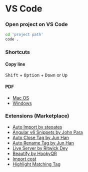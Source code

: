 # VS Code

### Open project on VS Code
```bash
cd 'project path'
code .
```

### Shortcuts

#### Copy line
<kbd>Shift</kbd> + <kbd>Option</kbd> + <kbd>Down</kbd> or <kbd>Up</kbd>

#### PDF
- [Mac OS](https://code.visualstudio.com/shortcuts/keyboard-shortcuts-macos.pdf)
- [Windows](https://code.visualstudio.com/shortcuts/keyboard-shortcuts-windows.pdf)


### Extensions (Marketplace)
- [Auto Import by steoates](https://marketplace.visualstudio.com/items?itemName=steoates.autoimport)
- [Angular v6 Snippets by John Para](https://marketplace.visualstudio.com/items?itemName=johnpapa.Angular2)
- [Auto Close Tag by Jun Han](https://marketplace.visualstudio.com/items?itemName=formulahendry.auto-close-tag)
- [Auto Rename Tag by Jun Han](https://marketplace.visualstudio.com/items?itemName=formulahendry.auto-rename-tag)
- [Live Server by Ritwick Dey](https://marketplace.visualstudio.com/items?itemName=ritwickdey.LiveServer)
- [Beautify by HookyQR](https://marketplace.visualstudio.com/items?itemName=HookyQR.beautify)
- [Import cost](https://marketplace.visualstudio.com/items?itemName=wix.vscode-import-cost)
- [Highlight Matching Tag](https://marketplace.visualstudio.com/items?itemName=vincaslt.highlight-matching-tag)
